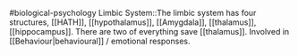 #biological-psychology 
Limbic System::The limbic system has four structures, [[HATH]], [[hypothalamus]], [[Amygdala]], [[thalamus]], [[hippocampus]]. There are two of everything save [[thalamus]]. Involved in [[Behaviour|behavioural]] / emotional responses.
<!--SR:!2023-12-21,3,250-->